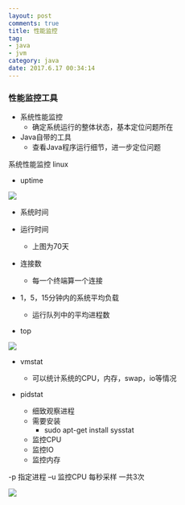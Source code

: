 ```yaml
---
layout: post
comments: true
title: 性能监控
tag: 
- java
- jvm
category: java
date: 2017.6.17 00:34:14 
---
```


### 性能监控工具

* 系统性能监控
  - 确定系统运行的整体状态，基本定位问题所在
* Java自带的工具
  - 查看Java程序运行细节，进一步定位问题

系统性能监控 linux

* uptime

![](http://ni484sha.com/images/xn1.png)

* 系统时间
* 运行时间
  - 上图为70天
* 连接数
  - 每一个终端算一个连接
* 1，5，15分钟内的系统平均负载
  - 运行队列中的平均进程数

* top

![](http://ni484sha.com/images/xn2.png)

* vmstat 
  - 可以统计系统的CPU，内存，swap，io等情况

* pidstat
  - 细致观察进程
  - 需要安装
    * sudo apt-get install sysstat
  - 监控CPU
  - 监控IO
  - 监控内存

-p 指定进程 –u 监控CPU 每秒采样 一共3次

![](http://ni484sha.com/images/xn3.png)

